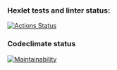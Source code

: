 ### Hexlet tests and linter status:
[![Actions Status](https://github.com/DenisSalnikoff/frontend-project-11/actions/workflows/hexlet-check.yml/badge.svg)](https://github.com/DenisSalnikoff/frontend-project-11/actions)
### Codeclimate status
[![Maintainability](https://api.codeclimate.com/v1/badges/d8a56c1289bab455b5c3/maintainability)](https://codeclimate.com/github/DenisSalnikoff/frontend-project-44/maintainability)